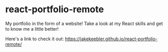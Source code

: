 # react-portfolio-remote

My portfolio in the form of a website! Take a look at my React skills and get to know me a little better!

Here's a link to check it out: https://jakekeebler.github.io/react-portfolio-remote/
